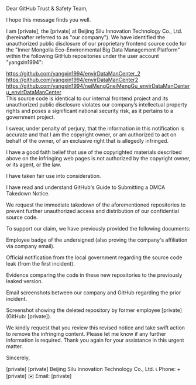 Dear GitHub Trust & Safety Team,

I hope this message finds you well.

I am [private], the [private] at Beijing Silu Innovation Technology Co., Ltd. (hereinafter referred to as "our company"). We have identified the unauthorized public disclosure of our proprietary frontend source code for the "Inner Mongolia Eco-Environmental Big Data Management Platform" within the following GitHub repositories under the user account "yangxin1994":

https://github.com/yangxin1994/envirDataManCenter_2  
https://github.com/yangxin1994/envirDataManCenter2  
https://github.com/yangxin1994/neiMengGneiMengGu_envirDataManCenteru_envirDataManCenter  
This source code is identical to our internal frontend project and its unauthorized public disclosure violates our company’s intellectual property rights and poses a significant national security risk, as it pertains to a government project.


I swear, under penalty of perjury, that the information in this notification is accurate and that I am the copyright owner, or am authorized to act on behalf of the owner, of an exclusive right that is allegedly infringed.  




I have a good faith belief that use of the copyrighted materials described above on the infringing web pages is not authorized by the copyright owner, or its agent, or the law.


I have taken fair use into consideration. 



I have read and understand GitHub's Guide to Submitting a DMCA Takedown Notice.

We request the immediate takedown of the aforementioned repositories to prevent further unauthorized access and distribution of our confidential source code.

To support our claim, we have previously provided the following documents:

Employee badge of the undersigned (also proving the company's affiliation via company email).

Official notification from the local government regarding the source code leak (from the first incident).

Evidence comparing the code in these new repositories to the previously leaked version.

Email screenshots between our company and GitHub regarding the prior incident.

Screenshot showing the deleted repository by former employee [private] (GitHub: [private]).

We kindly request that you review this revised notice and take swift action to remove the infringing content. Please let me know if any further information is required. Thank you again for your assistance in this urgent matter.

Sincerely,

[private] [private] Beijing Silu Innovation Technology Co., Ltd. 📞 Phone: +[private] ✉️ Email: [private]
